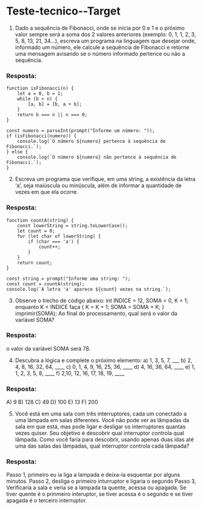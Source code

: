 # Teste-tecnico--Target

1) Dado a sequência de Fibonacci, onde se inicia por 0 e 1 e o próximo valor sempre será a soma dos 2 valores anteriores (exemplo: 0, 1, 1, 2, 3, 5, 8, 13, 21, 34...), escreva um programa na linguagem que desejar onde, informado um número, ele calcule a sequência de Fibonacci e retorne uma mensagem avisando se o número informado pertence ou não a sequência.

### Resposta:

```
function isFibonacci(n) {
    let a = 0, b = 1;
    while (b < n) {
        [a, b] = [b, a + b];
    }
    return b === n || n === 0;
}

const numero = parseInt(prompt("Informe um número: "));
if (isFibonacci(numero)) {
    console.log(`O número ${numero} pertence à sequência de Fibonacci.`);
} else {
    console.log(`O número ${numero} não pertence à sequência de Fibonacci.`);
}
```

2) Escreva um programa que verifique, em uma string, a existência da letra ‘a’, seja maiúscula ou minúscula, além de informar a quantidade de vezes em que ela ocorre.

### Resposta:

```
function countA(string) {
    const lowerString = string.toLowerCase();
    let count = 0;
    for (let char of lowerString) {
        if (char === 'a') {
            count++;
        }
    }
    return count;
}

const string = prompt("Informe uma string: ");
const count = countA(string);
console.log(`A letra 'a' aparece ${count} vezes na string.`);
```

3) Observe o trecho de código abaixo: int INDICE = 12, SOMA = 0, K = 1; enquanto K < INDICE faça { K = K + 1; SOMA = SOMA + K; } imprimir(SOMA);
Ao final do processamento, qual será o valor da variável SOMA?

### Resposta:
o valor da variável SOMA será 78.

4) Descubra a lógica e complete o próximo elemento:
a) 1, 3, 5, 7, ___
b) 2, 4, 8, 16, 32, 64, ____
c) 0, 1, 4, 9, 16, 25, 36, ____
d) 4, 16, 36, 64, ____
e) 1, 1, 2, 3, 5, 8, ____
f) 2,10, 12, 16, 17, 18, 19, ____

### Resposta:

A) 9
B) 128
C) 49
D) 100
E) 13
F) 200


5) Você está em uma sala com três interruptores, cada um conectado a uma lâmpada em salas diferentes. Você não pode ver as lâmpadas da sala em que está, mas pode ligar e desligar os interruptores quantas vezes quiser. Seu objetivo é descobrir qual interruptor controla qual lâmpada. Como você faria para descobrir, usando apenas duas idas até uma das salas das lâmpadas, qual interruptor controla cada lâmpada?

### Resposta:
Passo 1, primeiro eu ia liga a lampada e deixa-la esquentar por alguns minutos.
Passo 2, desliga o primeiro inturruptor e ligaria o segundo
Passo 3, Verificaria a sala e veria se a lampada ta quente, acessa ou apagada. Se tiver quente é o prinmeiro interuptor, se tiver acessa é o segundo e se tiver apagada é o terceiro interruptor.
